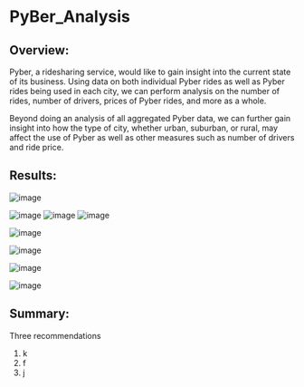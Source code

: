 # PyBer_Analysis

## Overview:
Pyber, a ridesharing service, would like to gain insight into the current state of its business. Using data on both individual Pyber rides as well as Pyber rides being used in each city, we can perform analysis on the number of rides, number of drivers, prices of Pyber rides, and more as a whole. 

Beyond doing an analysis of all aggregated Pyber data, we can further gain insight into how the type of city, whether urban, suburban, or rural, may affect the use of Pyber as well as other measures such as number of drivers and ride price.

## Results: 

![image](https://user-images.githubusercontent.com/108832056/185262305-d154bdf4-5549-4db3-8fee-747d7f8148ac.png)

![image](https://user-images.githubusercontent.com/108832056/185262318-578a3f42-a72c-4924-a328-e7571a2a0323.png)
![image](https://user-images.githubusercontent.com/108832056/185262339-b6a1ac88-d152-4ace-8482-f18ffe46b04d.png)
![image](https://user-images.githubusercontent.com/108832056/185262354-cb5ecf69-e389-4e1d-a758-1b873c6c3a95.png)

![image](https://user-images.githubusercontent.com/108832056/185262377-cc98b51b-49bb-4963-bca9-0ba4a417c351.png)

![image](https://user-images.githubusercontent.com/108832056/185262405-2b3f1c82-ef7f-4e2a-bf66-dbdd8544d397.png)

![image](https://user-images.githubusercontent.com/108832056/185262428-30b5565f-4542-4e9f-8d4b-6a685a53c566.png)

![image](https://user-images.githubusercontent.com/108832056/185262443-9a195c84-eabf-4dc6-b7b5-66d890b3601c.png)


## Summary: 
Three recommendations
1. k
2. f
3. j 
